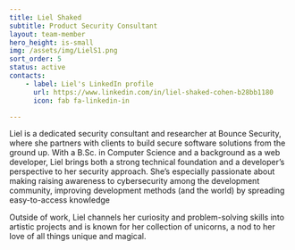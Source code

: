 ```yaml
---
title: Liel Shaked
subtitle: Product Security Consultant
layout: team-member
hero_height: is-small
img: /assets/img/LielS1.png
sort_order: 5
status: active
contacts:
    - label: Liel's LinkedIn profile
      url: https://www.linkedin.com/in/liel-shaked-cohen-b28bb1180
      icon: fab fa-linkedin-in

---
```


Liel is a dedicated security consultant and researcher at Bounce Security, where she partners with clients to build secure software solutions from the ground up. With a B.Sc. in Computer Science and a background as a web developer, Liel brings both a strong technical foundation and a developer’s perspective to her security approach. 
She’s especially passionate about making raising awareness to cybersecurity among the development community, improving development methods (and the world) by spreading easy-to-access knowledge

Outside of work, Liel channels her curiosity and problem-solving skills into artistic projects and is known for her collection of unicorns, a nod to her love of all things unique and magical.
